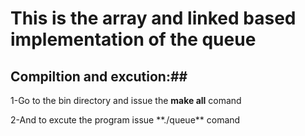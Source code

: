 
# This is the array and linked based implementation of the queue

## Compiltion and excution:##

1-Go to the bin directory and issue the **make all** comand

<!-- --!>

2-And to excute the program issue **./queue** comand
